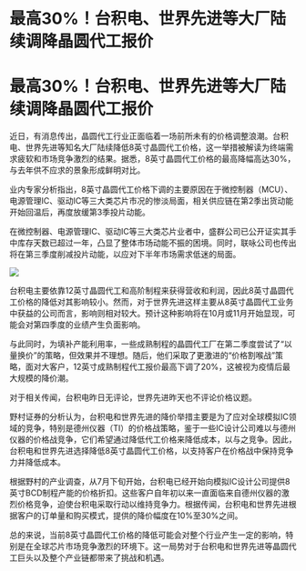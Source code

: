 # 最高30%！台积电、世界先进等大厂陆续调降晶圆代工报价

# 最高30%！台积电、世界先进等大厂陆续调降晶圆代工报价

近日，有消息传出，晶圆代工行业正面临着一场前所未有的价格调整浪潮。台积电、世界先进等知名大厂陆续降低8英寸晶圆代工价格，这一举措被解读为终端需求疲软和市场竞争激烈的结果。据悉，8英寸晶圆代工价格的最高降幅高达30%，与去年供不应求的景象形成鲜明对比。

业内专家分析指出，8英寸晶圆代工价格下调的主要原因在于微控制器（MCU）、电源管理IC、驱动IC等三大类芯片市况的惨淡局面，相关供应链在第2季出货动能开始回温后，再度放缓第3季投片动能。

在微控制器、电源管理IC、驱动IC等三大类芯片业者中，盛群公司已公开证实其手中库存天数已超过一年，凸显了整体市场动能不振的困境。同时，联咏公司也传出将在第三季度削减投片动能，以应对下半年市场需求低迷的局面。

![](https://inews.gtimg.com/newsapp_bt/0/9650989983/1000)

台积电主要依靠12英寸晶圆代工和高阶制程来获得营收和利润，因此8英寸晶圆代工价格的降低对其影响较小。然而，对于世界先进这样主要从8英寸晶圆代工业务中获益的公司而言，影响则相对较大。预计这种影响将在10月或11月开始显现，可能会对第四季度的业绩产生负面影响。

与此同时，为填补产能利用率，一些成熟制程的晶圆代工厂在第二季度尝试了“以量换价”的策略，但效果并不理想。随后，他们采取了更激进的“价格割喉战”策略，面对大客户，12英寸成熟制程代工报价最高下调了20%，这被视为疫情后最大规模的降价潮。

对于相关传闻，台积电昨日无评论，世界先进昨天也不评论价格议题。

野村证券的分析认为，台积电和世界先进的降价举措主要是为了应对全球模拟IC领域的竞争，特别是德州仪器（TI）的价格战策略，鉴于一些IC设计公司难以与德州仪器的价格战竞争，它们希望通过降低代工价格来降低成本，以与之竞争。因此，台积电和世界先进选择降低8英寸晶圆代工价格，以支持客户在价格战中保持竞争力并降低成本。

根据野村的产业调查，从7月下旬开始，台积电已经开始向模拟IC设计公司提供8英寸BCD制程产能的价格折扣。这些客户自年初以来一直面临来自德州仪器的激烈价格竞争，迫使台积电采取行动以维持竞争力。根据传闻，台积电和世界先进根据客户的订单量和购买模式，提供的降价幅度在10%至30%之间。

总的来说，当前8英寸晶圆代工价格的降低可能会对整个行业产生一定的影响，特别是在全球芯片市场竞争激烈的环境下。这一局势对于台积电和世界先进等晶圆代工巨头以及整个产业链都带来了挑战和机遇。

